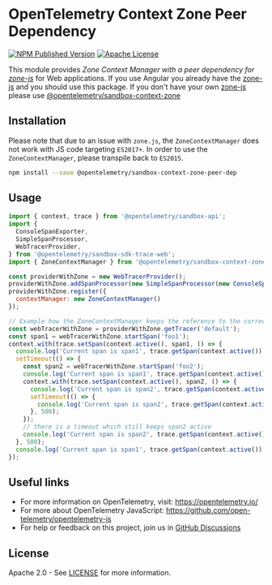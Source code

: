 # OpenTelemetry Context Zone Peer Dependency

[![NPM Published Version][npm-img]][npm-url]
[![Apache License][license-image]][license-image]

This module provides *Zone Context Manager with a peer dependency for [zone-js]* for Web applications.
If you use Angular you already have the [zone-js] and you should use this package.
If you don't have your own [zone-js] please use [@opentelemetry/sandbox-context-zone]

## Installation

Please note that due to an issue with `zone.js`, the `ZoneContextManager` does not work with JS code targeting `ES2017+`.
In order to use the `ZoneContextManager`, please transpile back to `ES2015`.

```bash
npm install --save @opentelemetry/sandbox-context-zone-peer-dep
```

## Usage

```js
import { context, trace } from '@opentelemetry/sandbox-api';
import {
  ConsoleSpanExporter,
  SimpleSpanProcessor,
  WebTracerProvider,
} from '@opentelemetry/sandbox-sdk-trace-web';
import { ZoneContextManager } from '@opentelemetry/sandbox-context-zone-peer-dep';

const providerWithZone = new WebTracerProvider();
providerWithZone.addSpanProcessor(new SimpleSpanProcessor(new ConsoleSpanExporter()));
providerWithZone.register({
  contextManager: new ZoneContextManager()
});

// Example how the ZoneContextManager keeps the reference to the correct context during async operations
const webTracerWithZone = providerWithZone.getTracer('default');
const span1 = webTracerWithZone.startSpan('foo1');
context.with(trace.setSpan(context.active(), span1, () => {
  console.log('Current span is span1', trace.getSpan(context.active()) === span1);
  setTimeout(() => {
    const span2 = webTracerWithZone.startSpan('foo2');
    console.log('Current span is span1', trace.getSpan(context.active()) === span1);
    context.with(trace.setSpan(context.active(), span2, () => {
      console.log('Current span is span2', trace.getSpan(context.active()) === span2);
      setTimeout(() => {
        console.log('Current span is span2', trace.getSpan(context.active()) === span2);
      }, 500);
    });
    // there is a timeout which still keeps span2 active
    console.log('Current span is span2', trace.getSpan(context.active()) === span2);
  }, 500);
  console.log('Current span is span1', trace.getSpan(context.active()) === span1);
});

```

## Useful links

- For more information on OpenTelemetry, visit: <https://opentelemetry.io/>
- For more about OpenTelemetry JavaScript: <https://github.com/open-telemetry/opentelemetry-js>
- For help or feedback on this project, join us in [GitHub Discussions][discussions-url]

## License

Apache 2.0 - See [LICENSE][license-url] for more information.

[discussions-url]: https://github.com/open-telemetry/opentelemetry-js/discussions
[license-url]: https://github.com/open-telemetry/opentelemetry-js/blob/main/LICENSE
[license-image]: https://img.shields.io/badge/license-Apache_2.0-green.svg?style=flat
[npm-url]: https://www.npmjs.com/package/@opentelemetry/sandbox-context-zone-peer-dep
[npm-img]: https://badge.fury.io/js/%40opentelemetry%2Fcontext-zone-peer-dep.svg
[zone-js]: https://www.npmjs.com/package/zone.js
[@opentelemetry/sandbox-context-zone]: https://www.npmjs.com/package/@opentelemetry/sandbox-context-zone
